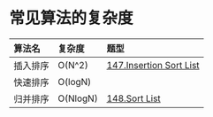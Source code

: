 # 常见算法的复杂度

| 算法名 | 复杂度 | 题型 |
| :--- | :--- | :--- |
| 插入排序 | O\(N^2\) | [147.Insertion Sort List](https://leetcode.com/problems/insertion-sort-list/) |
| 快速排序 | O\(logN\) |  |
| 归并排序 | O\(NlogN\) | [148.Sort List](https://leetcode.com/problems/sort-list/) |



